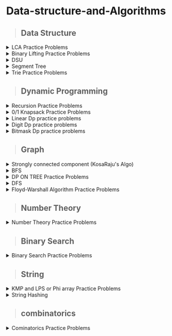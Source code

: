 # Data-structure-and-Algorithms


>## Data Structure

<details markdown = "1"><summary>LCA Practice Problems</summary>
 
  [Problem-01 (LCA Basic Code: ](https://www.spoj.com/problems/LCASQ/) [Solution by ar_rony1](https://ideone.com/zEd3aT)

</details>

<details markdown = "1"><summary>Binary Lifting Practice Problems</summary>
 
  [Problem-01 : ](https://cses.fi/problemset/task/1687/) [Solution by ar_rony1](https://cses.fi/paste/9453356b4844de3d5d6e7a/)

</details>

<details markdown = "1"><summary>DSU</summary>
 
 <details markdown = "1"><summary>Dsu Basic Code</summary>
 
  [Basic DSU Code](https://github.com/A-R-Rony/Data-structure/blob/main/DSU%20-%20basic.cpp)

</details>

  <details markdown = "1"><summary>Dsu Practice Problems</summary>


 [Problem-01 : ](https://codeforces.com/contest/25/problem/D) [Solution by ar_rony1](https://codeforces.com/contest/25/submission/172538064)

 [Problem-02 : ](https://www.spoj.com/problems/FRNDCIRC/) [Solution by ar_rony1](https://ideone.com/lX3fRf)
 
 [Problem-03 : ](https://codeforces.com/contest/1609/problem/D) [Solution by ar_rony1](https://codeforces.com/contest/1609/submission/179195697)
 
  </details>

</details>

<details markdown = "1"><summary>Segment Tree</summary>
  
 
 <details markdown = "1"><summary>Segment Tree Basic Code</summary>

  [Code](https://ideone.com/G0S2HO)
  
</details>


  <details markdown = "1"><summary>Segment Tree Practice Problems</summary>


 [Problem-01 : ](https://codeforces.com/contest/339/problem/D) [Solution by ar_rony1](https://codeforces.com/contest/339/submission/180560278)
  
 [Problem-02 : ](https://cses.fi/problemset/task/1647/) [Solution by ar_rony1](https://cses.fi/paste/486e757d5d10a3dc4f6874/)
  
 [Problem-03 : ](https://codeforces.com/contest/1709/problem/D) [Solution by ar_rony1](https://codeforces.com/contest/1709/submission/202788538)
  
 [Problem-04 : ](https://codeforces.com/contest/1257/problem/D) [Solution by ar_rony1](https://codeforces.com/contest/1257/submission/204004340)
 
  [Problem-05 : ](https://codeforces.com/contest/635/problem/D) [Solution by ar_rony1](https://codeforces.com/contest/635/submission/205513843)
  
   [Problem-06 : ](https://www.spoj.com/problems/KQUERY/) [Solution by ar_rony1](https://ideone.com/oCtO8f)
   
   [Problem-07 : ](https://cses.fi/problemset/task/1650/) [Solution by ar_rony1](https://cses.fi/paste/6eaed65683ac330d5d4a88/)
   
   [Problem-08 : ](https://lightoj.com/problem/strongest-community) [Solution by ar_rony1](https://ideone.com/FJY2OE)
   
   [Problem-09 : ](https://lightoj.com/problem/binary-simulation) [Solution by ar_rony1](https://ideone.com/7OnwOi)
   
   [Problem-10 : ](https://lightoj.com/problem/histogram) [Solution by ar_rony1](https://ideone.com/Vz3VZe)
   
   [Problem-11 : ](https://codeforces.com/contest/459/problem/D) [Solution by ar_rony1](https://codeforces.com/contest/459/submission/209100102)
   
   [Problem-12 : ](https://lightoj.com/problem/all-possible-inc-subseq) [Solution by ar_rony1](https://ideone.com/H0x3qI)
   
   [Problem-13 : ](https://lightoj.com/problem/diablo) [Solution by ar_rony1](https://ideone.com/bXhKn9)
  
   [Problem-14 : ](https://lightoj.com/problem/points-in-segments-ii) [Solution by ar_rony1](https://ideone.com/X82yCw)
   
   [Problem-15 : ](https://www.spoj.com/problems/GSS3/) [Solution by ar_rony1](https://ideone.com/iN15Er)
   
   [Problem-16 : ](https://codeforces.com/contest/474/problem/F) [Solution by ar_rony1](https://codeforces.com/contest/474/submission/209743998)
   
  [Problem-17 : ](https://codeforces.com/contest/920/problem/F) [Solution by ar_rony1](https://codeforces.com/contest/920/submission/209835588)
      
   [Problem-18 : ](https://codeforces.com/contest/52/problem/C) [Solution by ar_rony1](https://codeforces.com/contest/52/submission/209787135)

   [Problem-19 : ](https://codeforces.com/contest/1548/problem/B) [Solution by ar_rony1](https://codeforces.com/contest/1548/submission/210013271)

   [Problem-20 (XOR segment tree): ](https://codeforces.com/contest/242/problem/E) [Solution by ar_rony1](https://codeforces.com/contest/242/submission/210667764)

   [Problem-21 : ](https://cses.fi/problemset/task/1143/) [Solution by ar_rony1](https://cses.fi/paste/097c6f6f4f65b05660ed3e/)

  [Problem-22 : ](https://cses.fi/problemset/task/1749/) [Solution by ar_rony1](https://cses.fi/paste/d860a70f95f193de60f051/)

  [Problem-23 : ](https://cses.fi/problemset/task/2166) [Solution by ar_rony1](https://cses.fi/paste/334b643029ccb4c760f0d2/)

   [Problem-24 : ](https://cses.fi/problemset/task/2206/) [Solution by ar_rony1](https://cses.fi/paste/3ed2cb27fa8443df60f33b/)

   [Problem-25 : ](https://codeforces.com/contest/1038/problem/D) [Solution by ar_rony1](https://codeforces.com/contest/1038/submission/211271352)

  [Problem-26 : ](https://codeforces.com/contest/1535/problem/D) [Solution by ar_rony1](https://codeforces.com/contest/1535/submission/213599213)










   
  </details>


</details>

 <details markdown = "1"><summary>Trie Practice Problems</summary>


 [Problem-01 : ](https://codeforces.com/contest/842/problem/D) [Solution by ar_rony1]()

[Problem-02 : ](https://codeforces.com/contest/706/problem/D) [Solution by ar_rony1](https://codeforces.com/contest/706/submission/210759790)

  </details>
 

>## Dynamic Programming

<details markdown = "1"><summary>Recursion Practice Problems</summary>


  [Problem-01 : ](https://codeforces.com/contest/768/problem/B) [Solution by ar_rony1](https://codeforces.com/contest/768/submission/182381983) 
  
  [Problem-02 : ](https://codeforces.com/contest/1033/problem/C) [Solution by ar_rony1](https://codeforces.com/contest/1033/submission/188237432)
  
  [Problem-03 : ](https://codeforces.com/contest/1778/problem/C) [Solution by ar_rony1](https://codeforces.com/contest/1778/submission/191619110)
  
  [Problem-04 : ](https://codeforces.com/problemset/problem/339/C) [Solution by ar_rony1](https://codeforces.com/contest/339/submission/197656704)
  
  [Problem-05 : ](https://codeforces.com/contest/1476/problem/D) [Solution by ar_rony1](https://codeforces.com/contest/1476/submission/197811092)

 
  </details>
  

  
   <details markdown = "1"><summary>0/1 Knapsack Practice Problems</summary>



  [Problem-01 : ](https://codeforces.com/contest/118/problem/D) [Solution by ar_rony1](https://codeforces.com/contest/118/submission/180596781) 
  
  [Problem-02 : ](https://codeforces.com/contest/1516/problem/C) [Solution by ar_rony1](https://codeforces.com/contest/1516/submission/186367116) 

  [Problem-03 : ](https://codeforces.com/contest/4/problem/D) [Solution by ar_rony1](https://codeforces.com/contest/4/submission/187702698) 
  
  [Problem-04 : ](https://codeforces.com/contest/812/problem/B) [Solution by ar_rony1](https://codeforces.com/contest/812/submission/189656369) 
  
  [Problem-05 : ](https://codeforces.com/contest/741/problem/B) [Solution by ar_rony1](https://codeforces.com/contest/741/submission/191344009) 
  
  [Problem-06 : ](https://codeforces.com/contest/1625/problem/C) [Solution by ar_rony1](https://codeforces.com/contest/1625/submission/192700686) 
  
  [Problem-07 : ](https://codeforces.com/contest/225/problem/C) [Solution by ar_rony1](https://codeforces.com/contest/225/submission/194632999)
  
  [Problem-08 : ](https://codeforces.com/contest/1681/problem/D) [Solution by ar_rony1](https://codeforces.com/contest/1681/submission/194881041) 
  
  [Problem-09 : ](https://codeforces.com/contest/1340/problem/B) [Solution by ar_rony1](https://codeforces.com/contest/1340/submission/200539663) 
  
  [Problem-10 : ](https://atcoder.jp/contests/abc281/tasks/abc281_d) [Solution by ar_rony1](https://atcoder.jp/contests/abc281/submissions/40748953) 
  
  [Problem-11 : ](https://codeforces.com/contest/1829/problem/H) [(Solution - 1 by ar_rony1)](https://codeforces.com/contest/1829/submission/204911564) , [(Solution - 2 by ar_rony1)](https://codeforces.com/contest/1829/submission/204848254) 
  
  [Problem-12 : ](https://codeforces.com/contest/1509/problem/C) [Solution by ar_rony1](https://codeforces.com/contest/1509/submission/207415467)
  
  [Problem-13 : ](https://codeforces.com/contest/1398/problem/D) [Solution by ar_rony1](https://codeforces.com/contest/1398/submission/207422695)
  
   [Problem-14 : ](https://codeforces.com/contest/1437/problem/C) [Solution by ar_rony1](https://codeforces.com/contest/1437/submission/207460514)
   
  [Problem-15 : ](https://atcoder.jp/contests/abc303/tasks/abc303_d) [Solution by ar_rony1](https://atcoder.jp/contests/abc303/submissions/41760446)
  
  [Problem-16 : ](https://codeforces.com/contest/1525/problem/D) [Solution by ar_rony1](https://codeforces.com/contest/1525/submission/209020735)
  
   [Problem-17 : ](https://codeforces.com/contest/1841/problem/C) [Solution by ar_rony1](https://codeforces.com/contest/1841/submission/209499662)

 [Problem-18 : ](https://codeforces.com/contest/1382/problem/D) [Solution by ar_rony1](https://codeforces.com/contest/1382/submission/211000438)

 [Problem-19 : ](https://codeforces.com/contest/1286/problem/A) [Solution by ar_rony1](https://codeforces.com/contest/1286/submission/211168968)





  
  </details>
  
  <details markdown = "1"><summary>Linear Dp practice problems</summary>


  [Problem-01 : ](https://leetcode.com/problems/decode-ways/) [Solution by ar_rony1](https://leetcode.com/submissions/detail/835211190/)  
  
  [Problem-02 : ](https://codeforces.com/contest/474/problem/D) [Solution by ar_rony1](https://codeforces.com/contest/474/submission/178916246)
  
  [Problem-03 : ](https://codeforces.com/contest/711/problem/C) [Solution by ar_rony1](https://codeforces.com/contest/711/submission/202781445)
 
 
  </details>
  
  <details markdown = "1"><summary>Digit Dp practice problems</summary>


  [Problem-01 : ](https://lightoj.com/problem/investigation) [Solution by ar_rony1](https://lightoj.com/submission/2530133)  
  
 
  </details>

  
  <details markdown = "1"><summary>Bitmask Dp practice problems</summary>


  [Problem-01 : ](https://lightoj.com/problem/marriage-ceremonies) [Solution by ar_rony1](https://lightoj.com/submission/2754932)  
  
  [Problem-02 : ](https://codeforces.com/contest/1185/problem/G1) [Solution by ar_rony1](https://codeforces.com/contest/1185/submission/203876421)  

   [Problem-02 : ](https://codeforces.com/contest/580/problem/D) [Solution by ar_rony1](https://codeforces.com/contest/580/submission/210829528)  
  
  
  </details>
  
  
  >## Graph

<details markdown = "1"><summary>Strongly connected component (KosaRaju's Algo)</summary>

  <details markdown = "1"><summary>Strongly connected component Basic Code</summary>


  [Strongly connected component ](https://github.com/A-R-Rony/Graph-theory/blob/main/scc.cpp)
  
</details>
  
   <details markdown = "1"><summary>Strongly connected component Practice Problems</summary>


  [Problem-01 : ](https://codeforces.com/contest/427/problem/C) [Solution by ar_rony1](https://codeforces.com/contest/427/submission/183632211)  
  
  
  
  </details>
  
  
  </details>
  
<details markdown = "1"><summary>BFS</summary>

  <details markdown = "1"><summary>BFS Basic Code</summary>


  [BFS Basic Code](https://github.com/A-R-Rony/Graph-theory/blob/main/BFS.cpp)

</details>
  
   <details markdown = "1"><summary>BFS Practice Problems</summary>


  [Problem-01 : ](https://codeforces.com/problemset/problem/1133/F1) [Solution by ar_rony1](https://codeforces.com/contest/1133/submission/174969128)  
  
  [Problem-02 : ](https://codeforces.com/contest/986/problem/A) [Solution by ar_rony1](https://codeforces.com/contest/986/submission/177106641)
  
  [Problem-03 : ](https://codeforces.com/contest/954/problem/D) [Solution by ar_rony1](https://codeforces.com/contest/954/submission/181379458)
  
  [Problem-04 : ](https://codeforces.com/contest/1365/problem/D) [Solution by ar_rony1](https://codeforces.com/contest/1365/submission/181383524)
  
  [Problem-05 : ](https://codeforces.com/contest/689/problem/B) [Solution by ar_rony1](https://codeforces.com/contest/689/submission/185154489)
  
   [Problem-06 : ](https://codeforces.com/contest/1176/problem/E) [Solution by ar_rony1](https://codeforces.com/contest/1176/submission/187680527)

  [Problem-07 : ](https://codeforces.com/contest/242/problem/C) [Solution by ar_rony1](https://codeforces.com/contest/242/submission/213050176)

  [Problem-08 : ](https://codeforces.com/contest/1283/problem/D) [Solution by ar_rony1](https://codeforces.com/contest/1283/submission/213604064)

  
  
 
  
  </details>
  
       
  </details>

  <details markdown = "1"><summary>DP ON TREE Practice Problems</summary>


  [Problem-01 : ](https://cses.fi/problemset/task/1130/) [Solution by ar_rony1](https://cses.fi/paste/5063358e3ad179a7614a16/)  

  [Problem-02 : ](https://cses.fi/problemset/task/1133/) [Solution by ar_rony1](https://cses.fi/paste/53eff2f0f436fb2861505d/)  

  [Problem-03 : ](https://cses.fi/problemset/task/1132) [Solution by ar_rony1](https://cses.fi/paste/10b381d157426b8e614e49/)  

  [Problem-04 : ](https://codeforces.com/contest/1324/problem/F) [Solution by ar_rony1](https://codeforces.com/contest/1324/submission/211896294)  

  [Problem-05 : ](https://codeforces.com/contest/1573/problem/C) [Solution by ar_rony1](https://codeforces.com/contest/1573/submission/211959670)  


[Company Queries I](https://cses.fi/problemset/task/1687) - [Solution by ar_rony1](https://cses.fi/paste/9453356b4844de3d5d6e7a/)

[Company Queries II](https://cses.fi/problemset/task/1688) - [Solution by ar_rony1](https://cses.fi/paste/08a29633ef085fdd618be0/)

[Distance Queries](https://cses.fi/problemset/task/1135) - [Solution by ar_rony1](https://cses.fi/paste/07041f0d5acf0e43618c40/)

[Counting Paths](https://cses.fi/problemset/task/1136) - [Solution by ar_rony1](https://cses.fi/paste/f16d68382a7b97796196c5/)

[Subtree Queries](https://cses.fi/problemset/task/1137) - [Solution by ar_rony1](https://cses.fi/paste/237707c8fc261ffc61a959/)

[Path Queries](https://cses.fi/problemset/task/1138) - [Solution by ar_rony1](https://cses.fi/paste/dbb8fe58a3406bf261a9c9/)

[Distinct Colors](https://cses.fi/problemset/task/1139) - [Solution by ar_rony1](https://cses.fi/paste/a0d16dafacc8037a61ad2c/)


  
  
  </details>
  
  <details markdown = "1"><summary>DFS</summary>

  <details markdown = "1"><summary>DFS Basic Code</summary>


  [DFS Basic Code](https://github.com/A-R-Rony/Graph-theory/blob/main/DFS.cpp)

</details>
  
   <details markdown = "1"><summary>DFS Practice Problems</summary>


 [Problem-01 : ](https://codeforces.com/contest/659/problem/E) [Solution by ar_rony1](https://codeforces.com/contest/659/submission/172912579)
 
 [Problem-02 : ](https://codeforces.com/contest/598/problem/D) [Solution by ar_rony1](https://codeforces.com/contest/598/submission/173363072)
 
 [Problem-03 : ](https://www.spoj.com/problems/FOXLINGS/) [Solution by ar_rony1](https://ideone.com/6vpsNI)
  
 [Problem-04 : ](https://www.spoj.com/problems/IITKWPCI/) [Solution by ar_rony1](https://ideone.com/iovpUi)
 
 [Problem-05 : ](https://codeforces.com/contest/682/problem/C) [Solution by ar_rony1](https://codeforces.com/contest/682/submission/174207821)
 
 [Problem-06 : ](https://codeforces.com/contest/1735/problem/C) [Solution by ar_rony1](https://codeforces.com/contest/1735/submission/174437810)
 
 [Problem-07 : ](https://codeforces.com/contest/723/problem/D) [Solution by ar_rony1](https://codeforces.com/contest/723/submission/174599835)
 
 [Problem-08 : ](https://codeforces.com/problemset/problem/939/D) [Solution by ar_rony1](https://ideone.com/m2HEJv)
 
 [Problem-09 : ](https://codeforces.com/contest/931/problem/D) [Solution by ar_rony1](https://codeforces.com/contest/931/submission/176956335)
  
 [Problem-10 : ](https://codeforces.com/contest/979/problem/C) [Solution by ar_rony1](https://codeforces.com/contest/979/submission/182205680)
  
 [Problem-11 : ](https://codeforces.com/contest/1766/problem/C) [Solution by ar_rony1](https://codeforces.com/contest/1766/submission/185076097)
  
 [Problem-12 : ](https://codeforces.com/contest/1056/problem/D) [Solution by ar_rony1](https://codeforces.com/contest/1056/submission/186641065)
  
 [Problem-13 : ](https://codeforces.com/contest/1384/problem/C) [Solution by ar_rony1](https://codeforces.com/contest/1384/submission/186736802)
 
 [Problem-14 : ](https://codeforces.com/contest/1406/problem/C) [Solution by ar_rony1](https://codeforces.com/contest/1406/submission/187151535)
  
 [Problem-15 (Bipertite Graph) : ](https://www.spoj.com/problems/BUGLIFE/) [Solution by ar_rony1](https://ideone.com/6uuCht)
  
 [Problem-16 : ](https://codeforces.com/contest/1144/problem/F) [Solution by ar_rony1](https://codeforces.com/contest/1144/submission/187687221)
 
 [Problem-17 : ](https://codeforces.com/contest/741/problem/B) [Solution by ar_rony1](https://codeforces.com/contest/741/submission/191344009) 
  
 [Problem-18 : ](https://codeforces.com/contest/616/problem/C) [Solution by ar_rony1](https://codeforces.com/contest/616/submission/193679935) 
  
 [Problem-19 : ](https://codeforces.com/contest/1253/problem/D) [Solution by ar_rony1](https://codeforces.com/contest/1253/submission/194491667)
  
 [Problem-20 : ](https://codeforces.com/contest/919/problem/D) [Solution by ar_rony1](https://codeforces.com/contest/919/submission/194532871)

 [Problem-21 : ](https://atcoder.jp/contests/abc292/tasks/abc292_e) [Solution by ar_rony1](https://atcoder.jp/contests/abc292/submissions/39712018)
  
 [Problem-22 : ](https://codeforces.com/contest/1209/problem/D) [Solution by ar_rony1](https://codeforces.com/contest/1209/submission/199082427)
  
 [Problem-23 (cycle detect in directed graph): ](https://codeforces.com/contest/1411/problem/C) [Solution by ar_rony1](https://codeforces.com/contest/1411/submission/200961643)

 [Problem-24 : ](https://codeforces.com/contest/1093/problem/D) [Solution by ar_rony1](https://codeforces.com/contest/1093/submission/201452691)
 
 [Problem-25 : ](https://atcoder.jp/contests/abc284/tasks/abc284_e) [Solution by ar_rony1](https://atcoder.jp/contests/abc284/submissions/40536021)
 
  [Problem-26 : ](https://codeforces.com/contest/842/problem/C) [Solution by ar_rony1](https://codeforces.com/contest/842/submission/205833102)
  
 
  [Problem-27 : ](https://codeforces.com/contest/1702/problem/G1) [Solution by ar_rony1](https://codeforces.com/contest/1702/submission/206864656)
  
 
  [Problem-28 : ](https://codeforces.com/contest/1328/problem/E) [Solution by ar_rony1](https://codeforces.com/contest/1328/submission/206998971)
  
   [Problem-29 : ](https://codeforces.com/contest/161/problem/D) [Solution by ar_rony1](https://codeforces.com/contest/161/submission/207321610)
   
   [Problem-30 : ](https://codeforces.com/contest/1388/problem/C) [Solution by ar_rony1](https://codeforces.com/contest/1388/submission/208014884)

  [Problem-31 : ](https://codeforces.com/contest/1592/problem/C) [Solution by ar_rony1](https://codeforces.com/contest/1592/submission/209178266)
  
  [Problem-32 : ](https://codeforces.com/problemset/problem/1401/D) [Solution by ar_rony1](https://codeforces.com/contest/1401/submission/209347626)

  [Problem-33 : ](https://codeforces.com/contest/1338/problem/B) [Solution by ar_rony1](https://codeforces.com/contest/1338/submission/212072169)

 
 
  </details>
  
  </details>
  
  <details markdown = "1"><summary>Floyd-Warshall Algorithm Practice Problems</summary>


  [Problem-01 : ](https://codeforces.com/contest/295/problem/B) [Solution by ar_rony1](https://codeforces.com/contest/295/submission/185465390)  
  
  [Problem-02 : ](https://atcoder.jp/contests/abc286/tasks/abc286_e) [Solution by ar_rony1](https://atcoder.jp/contests/abc286/submissions/40446437)
  
  [Problem-03 : ](https://cses.fi/problemset/task/1672/) [Solution by ar_rony1](https://cses.fi/paste/6fb0d6643665f492593599/)

 
  </details>
  
  >## Number Theory

  
   <details markdown = "1"><summary>Number Theory Practice Problems</summary>


 [Problem-01 : ](https://lightoj.com/problem/pairs-forming-lcm) [Solution by ar_rony1](https://ideone.com/qjiQqL)
 
 [Problem-02 : ](https://cses.fi/problemset/task/1716/) [Solution by ar_rony1](https://cses.fi/paste/06074e54d99c3bb248646e/)
  
 [Problem-03 : ](https://cses.fi/problemset/task/1717/) [Solution by ar_rony1](https://cses.fi/paste/98a2da5e2b4745334865d8/)
 
 [Problem-04 : ](https://codeforces.com/contest/1176/problem/D) [Solution by ar_rony1](https://codeforces.com/contest/1176/submission/175716706)
 
 [Problem-05 : ](https://atcoder.jp/contests/abc136/tasks/abc136_e) [Solution by ar_rony1](https://atcoder.jp/contests/abc136/submissions/35644978)
 
 [Problem-06 : ](https://codeforces.com/contest/1183/problem/F) [Solution by ar_rony1](https://codeforces.com/contest/1183/submission/176253285)
 
 [Problem-07 : ](https://codeforces.com/contest/112/problem/D) [Solution by ar_rony1](https://codeforces.com/contest/112/submission/179081136)

 [Problem-08 : ](https://codeforces.com/gym/101981) [**J**] [Solution by ar_rony1](https://codeforces.com/gym/101981/submission/186538223)
  
  [Problem-09 : ](https://codeforces.com/contest/546/problem/D) [Solution by ar_rony1](https://codeforces.com/contest/546/submission/186603719)
  
  [Problem-10 : ](https://onlinejudge.org/external/115/11526.pdf) [Solution by ar_rony1](https://ideone.com/SGGR0Y)
  
  [Problem-11 : ](https://codeforces.com/problemset/problem/385/C) [Solution by ar_rony1](https://codeforces.com/contest/385/submission/187620232)
  
  [Problem-12 : ](https://codeforces.com/contest/1228/problem/C) [Solution by ar_rony1](https://codeforces.com/contest/1228/submission/188670890)
  
  [Problem-13 : ](https://codeforces.com/contest/237/problem/C) [Solution by ar_rony1](https://codeforces.com/contest/237/submission/189005625)
  
  [Problem-14 : ](https://codeforces.com/problemset/problem/1312/D) [Solution by ar_rony1](https://codeforces.com/contest/1312/submission/192766293)
  
  [Problem-15 : ](https://codeforces.com/contest/569/problem/C) [Solution by ar_rony1](https://codeforces.com/contest/569/submission/193763124)
  
  [Problem-16 : ](https://codeforces.com/contest/1462/problem/E2) [Solution by ar_rony1](https://codeforces.com/contest/1462/submission/194557731)
  
  [Problem-17 : ](https://codeforces.com/contest/1795/problem/D) [Solution by ar_rony1](https://codeforces.com/contest/1795/submission/195019951)
  
  [Problem-18 : ](https://atcoder.jp/contests/abc293/tasks/abc293_e) [Solution by ar_rony1](https://atcoder.jp/contests/abc293/submissions/39756140)
  
  [Problem-19 : ](https://atcoder.jp/contests/abc280/tasks/abc280_d) [Solution by ar_rony1](https://atcoder.jp/contests/abc280/submissions/40774699)
  
  [Problem-20 : ](https://codeforces.com/contest/1114/problem/C) [Solution by ar_rony1](https://codeforces.com/contest/1114/submission/203160180)
  
  [Problem-21 : ](https://codeforces.com/contest/842/problem/C) [Solution by ar_rony1](https://codeforces.com/contest/842/submission/205833102)

 [Problem-22 : ](https://codeforces.com/contest/1295/problem/D) [Solution by ar_rony1](https://codeforces.com/contest/1295/submission/211794656)



  </details>
  
   >## Binary Search

  
   <details markdown = "1"><summary>Binary Search Practice Problems</summary>
   

 [Problem-01 : ](https://codeforces.com/contest/923/problem/B) [Solution by ar_rony1](https://codeforces.com/contest/923/submission/173387018)
 
 [Problem-02 : ](https://codeforces.com/contest/682/problem/B) [Solution by ar_rony1](https://codeforces.com/contest/682/submission/174076452)
 
 [Problem-03 : ](https://codeforces.com/contest/1735/problem/A) [Solution by ar_rony1](https://codeforces.com/contest/1735/submission/174430718)
 
 [Problem-04 : ](https://codeforces.com/contest/527/problem/C) [Solution by ar_rony1](https://codeforces.com/contest/527/submission/176418997)
 
 [Problem-05 : ](https://codeforces.com/contest/817/problem/C) [Solution by ar_rony1](https://codeforces.com/contest/817/submission/179016676)
  
 [Problem-06 : ](https://codeforces.com/contest/1359/problem/C) [Solution by ar_rony1](https://codeforces.com/contest/1359/submission/182338395)
  
 [Problem-07 : ](https://codeforces.com/problemset/problem/1336/B) [Solution by ar_rony1](https://codeforces.com/contest/1336/submission/183734417)
  
 [Problem-08 : ](https://codeforces.com/contest/778/problem/A) [Solution by ar_rony1](https://codeforces.com/contest/778/submission/186420168)
 
 [Problem-09 : ](https://codeforces.com/contest/1393/problem/C) [Solution by ar_rony1](https://codeforces.com/contest/1393/submission/186791081)
  
  [Problem-10 : ](https://atcoder.jp/contests/arc154/tasks/arc154_b) [Solution by ar_rony1](https://atcoder.jp/contests/arc154/submissions/40444008)
  
  [Problem-11 : ](https://codeforces.com/contest/807/problem/C) [Solution by ar_rony1](https://codeforces.com/contest/807/submission/201867347)
  
 [Problem-12 : ](https://codeforces.com/contest/738/problem/C) [Solution by ar_rony1](https://codeforces.com/contest/738/submission/202096510)
 
 [Problem-13 : ](https://codeforces.com/contest/287/problem/B) [Solution by ar_rony1](https://codeforces.com/contest/287/submission/202337130)

  
  </details>
  
   >## String

  
   <details markdown = "1"><summary>KMP and LPS or Phi array Practice Problems</summary>

 [Classical KMP & LPS : ]() [Code  ](https://ideone.com/8DBWzn)
 
 [Problem-01 : ](https://codeforces.com/contest/1137/problem/B) [Solution by ar_rony1](https://codeforces.com/contest/1137/submission/191294574)
 
 [Problem-02 : ](https://codeforces.com/contest/1326/problem/D2) [Solution by ar_rony1](https://codeforces.com/contest/1326/submission/209167363)

 
  </details>
  
  <details markdown = "1"><summary>String Hashing</summary>


 [Problem-01 : ](https://atcoder.jp/contests/abc287/tasks/abc287_e) [Solution by ar_rony1](https://atcoder.jp/contests/abc287/submissions/40401750)
 
[Problem-02 : (template)](https://codeforces.com/contest/271/problem/D) [Solution by ar_rony1](https://codeforces.com/contest/271/submission/208561434)

  
  </details>
  
  >## combinatorics


  <details markdown = "1"><summary>Cominatorics Practice Problems</summary>


  [Problem-01 : ](https://codeforces.com/contest/1598/problem/D) [Solution by ar_rony1](https://codeforces.com/contest/1598/submission/199722939)  
  
  [Problem-02 : ](https://www.hackerrank.com/contests/final-selection-contest/challenges/alice-in-borderland) [Solution by ar_rony1](https://ideone.com/NHY8Zj)  

 [Problem-03 : ](https://codeforces.com/contest/300/problem/C) [Solution by ar_rony1](https://codeforces.com/contest/300/submission/211004122)  
 
 
  </details>
  
  
  

